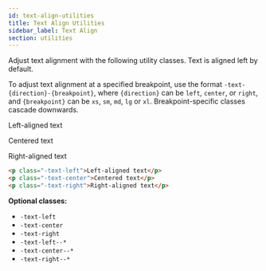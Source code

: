```yaml
---
id: text-align-utilities
title: Text Align Utilities
sidebar_label: Text Align
section: utilities
---
```


Adjust text alignment with the following utility classes. Text is aligned left by default.

To adjust text alignment at a specified breakpoint, use the format `-text-{direction}-{breakpoint}`, where `{direction}` can be `left`, `center`, or `right`, and `{breakpoint}` can be `xs`, `sm`, `md`, `lg` or `xl`. Breakpoint-specific classes cascade downwards.

<p class="-text-left" style="margin-bottom: 0.8em">Left-aligned text</p>
<p class="-text-center">Centered text</p>
<p class="-text-right">Right-aligned text</p>

```html
<p class="-text-left">Left-aligned text</p>
<p class="-text-center">Centered text</p>
<p class="-text-right">Right-aligned text</p>
```

__Optional classes:__

- `-text-left`
- `-text-center`
- `-text-right`
- `-text-left--*`
- `-text-center--*`
- `-text-right--*`
